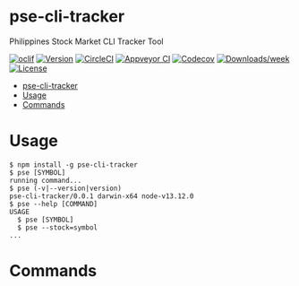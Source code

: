 pse-cli-tracker
===============

Philippines Stock Market CLI Tracker Tool

[![oclif](https://img.shields.io/badge/cli-oclif-brightgreen.svg)](https://oclif.io)
[![Version](https://img.shields.io/npm/v/pse-cli-tracker.svg)](https://npmjs.org/package/pse-cli-tracker)
[![CircleCI](https://circleci.com/gh/ianvizarra/pse-cli-tracker/tree/master.svg?style=shield)](https://circleci.com/gh/ianvizarra/pse-cli-tracker/tree/master)
[![Appveyor CI](https://ci.appveyor.com/api/projects/status/github/ianvizarra/pse-cli-tracker?branch=master&svg=true)](https://ci.appveyor.com/project/ianvizarra/pse-cli-tracker/branch/master)
[![Codecov](https://codecov.io/gh/ianvizarra/pse-cli-tracker/branch/master/graph/badge.svg)](https://codecov.io/gh/ianvizarra/pse-cli-tracker)
[![Downloads/week](https://img.shields.io/npm/dw/pse-cli-tracker.svg)](https://npmjs.org/package/pse-cli-tracker)
[![License](https://img.shields.io/npm/l/pse-cli-tracker.svg)](https://github.com/ianvizarra/pse-cli-tracker/blob/master/package.json)

<!-- toc -->
- [pse-cli-tracker](#pse-cli-tracker)
- [Usage](#usage)
- [Commands](#commands)
<!-- tocstop -->
# Usage
<!-- usage -->
```sh-session
$ npm install -g pse-cli-tracker
$ pse [SYMBOL]
running command...
$ pse (-v|--version|version)
pse-cli-tracker/0.0.1 darwin-x64 node-v13.12.0
$ pse --help [COMMAND]
USAGE
  $ pse [SYMBOL]
  $ pse --stock=symbol
...
```
<!-- usagestop -->
# Commands
<!-- commands -->

<!-- commandsstop -->
